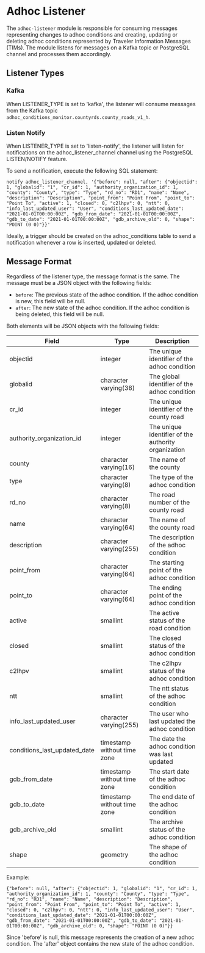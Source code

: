 # Adhoc Listener
The `adhoc-listener` module is responsible for consuming messages representing changes to adhoc conditions and creating, updating or deleting adhoc conditions represented by Traveler Information Messages (TIMs). The module listens for messages on a Kafka topic or PostgreSQL channel and processes them accordingly.

## Listener Types
### Kafka
When LISTENER_TYPE is set to 'kafka', the listener will consume messages from the Kafka topic `adhoc_conditions_monitor.countyrds.county_roads_v1_h`.

### Listen Notify
When LISTENER_TYPE is set to 'listen-notify', the listener will listen for notifications on the adhoc_listener_channel channel using the PostgreSQL LISTEN/NOTIFY feature.

To send a notification, execute the following SQL statement:
```
notify adhoc_listener_channel, '{"before": null, "after": {"objectid": 1, "globalid": "1", "cr_id": 1, "authority_organization_id": 1, "county": "County", "type": "Type", "rd_no": "RD1", "name": "Name", "description": "Description", "point_from": "Point From", "point_to": "Point To", "active": 1, "closed": 0, "c2lhpv": 0, "ntt": 0, "info_last_updated_user": "User", "conditions_last_updated_date": "2021-01-01T00:00:00Z", "gdb_from_date": "2021-01-01T00:00:00Z", "gdb_to_date": "2021-01-01T00:00:00Z", "gdb_archive_old": 0, "shape": "POINT (0 0)"}}'
```

Ideally, a trigger should be created on the adhoc_conditions table to send a notification whenever a row is inserted, updated or deleted.

## Message Format
Regardless of the listener type, the message format is the same. The message must be a JSON object with the following fields:
- `before`: The previous state of the adhoc condition. If the adhoc condition is new, this field will be null.
- `after`: The new state of the adhoc condition. If the adhoc condition is being deleted, this field will be null.

Both elements will be JSON objects with the following fields:

| Field | Type | Description |
| --- | --- | --- |
| objectid | integer | The unique identifier of the adhoc condition |
| globalid | character varying(38) | The global identifier of the adhoc condition |
| cr_id | integer | The unique identifier of the county road |
| authority_organization_id | integer | The unique identifier of the authority organization |
| county | character varying(16) | The name of the county |
| type | character varying(8) | The type of the adhoc condition |
| rd_no | character varying(8) | The road number of the county road |
| name | character varying(64) | The name of the county road |
| description | character varying(255) | The description of the adhoc condition |
| point_from | character varying(64) | The starting point of the adhoc condition |
| point_to | character varying(64) | The ending point of the adhoc condition |
| active | smallint | The active status of the road condition |
| closed | smallint | The closed status of the adhoc condition |
| c2lhpv | smallint | The c2lhpv status of the adhoc condition |
| ntt | smallint | The ntt status of the adhoc condition |
| info_last_updated_user | character varying(255) | The user who last updated the adhoc condition |
| conditions_last_updated_date | timestamp without time zone | The date the adhoc condition was last updated |
| gdb_from_date | timestamp without time zone | The start date of the adhoc condition |
| gdb_to_date | timestamp without time zone | The end date of the adhoc condition |
| gdb_archive_old | smallint | The archive status of the adhoc condition |
| shape | geometry | The shape of the adhoc condition |

Example:
```
{"before": null, "after": {"objectid": 1, "globalid": "1", "cr_id": 1, "authority_organization_id": 1, "county": "County", "type": "Type", "rd_no": "RD1", "name": "Name", "description": "Description", "point_from": "Point From", "point_to": "Point To", "active": 1, "closed": 0, "c2lhpv": 0, "ntt": 0, "info_last_updated_user": "User", "conditions_last_updated_date": "2021-01-01T00:00:00Z", "gdb_from_date": "2021-01-01T00:00:00Z", "gdb_to_date": "2021-01-01T00:00:00Z", "gdb_archive_old": 0, "shape": "POINT (0 0)"}}
```

Since 'before' is null, this message represents the creation of a new adhoc condition. The 'after' object contains the new state of the adhoc condition.